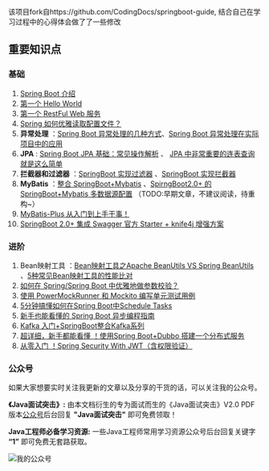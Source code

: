 该项目fork自https://github.com/CodingDocs/springboot-guide, 结合自己在学习过程中的心得体会做了了一些修改

## 重要知识点

### 基础

1. [Spring Boot 介绍](./docs/start/springboot-introduction.md)
2. [第一个 Hello World](./docs/start/springboot-hello-world.md)
3. [第一个 RestFul Web 服务](./docs/basis/sringboot-restful-web-service.md)
4. [Spring 如何优雅读取配置文件？](./docs/basis/read-config-properties.md) 
5. **异常处理** ：[Spring Boot 异常处理的几种方式](./docs/advanced/springboot-handle-exception.md)、[Spring Boot 异常处理在实际项目中的应用](./docs/advanced/springboot-handle-exception-plus.md)
6. **JPA** : [ Spring Boot JPA 基础：常见操作解析](./docs/basis/springboot-jpa.md) 、 [JPA 中非常重要的连表查询就是这么简单](./docs/basis/springboot-jpa-lianbiao.md)
7. **拦截器和过滤器** ：[SpringBoot 实现过滤器](./docs/basis/springboot-filter.md) 、[SpringBoot 实现拦截器](./docs/basis/springboot-interceptor.md)
8. **MyBatis**  ：[整合 SpringBoot+Mybatis](./docs/basis/springboot-mybatis.md) 、[SpirngBoot2.0+ 的 SpringBoot+Mybatis 多数据源配置](./docs/basis/springboot-mybatis-mutipledatasource.md) （TODO:早期文章，不建议阅读，待重构~）
9. [MyBatis-Plus  从入门到上手干事！](./docs/MyBatisPlus.md)
10. [SpringBoot 2.0+ 集成 Swagger 官方 Starter + knife4j 增强方案](./docs/basis/swagger.md)

### 进阶

1. Bean映射工具 ：[Bean映射工具之Apache BeanUtils VS Spring BeanUtils](./docs/advanced/Apache-BeanUtils-VS-SpringBean-Utils.md) 、[5种常见Bean映射工具的性能比对](./docs/advanced/Performance-of-Java-Mapping-Frameworks.md)
3. [如何在 Spring/Spring Boot 中优雅地做参数校验？](./docs/spring-bean-validation.md)
3. [使用 PowerMockRunner 和 Mockito 编写单元测试用例](./docs/PowerMockRunnerAndMockito.md)
4. [5分钟搞懂如何在Spring Boot中Schedule Tasks](./docs/advanced/SpringBoot-ScheduleTasks.md) 
5. [新手也能看懂的 Spring Boot 异步编程指南](./docs/advanced/springboot-async.md)
6. [Kafka 入门+SpringBoot整合Kafka系列](https://github.com/Snailclimb/springboot-kafka)
7. [超详细，新手都能看懂 ！使用Spring Boot+Dubbo 搭建一个分布式服务](./docs/advanced/springboot-dubbo.md)
8. [从零入门 ！Spring Security With JWT（含权限验证）](https://github.com/Snailclimb/spring-security-jwt-guide)

### 公众号

如果大家想要实时关注我更新的文章以及分享的干货的话，可以关注我的公众号。

**《Java面试突击》:** 由本文档衍生的专为面试而生的《Java面试突击》V2.0 PDF 版本[公众号](#公众号)后台回复 **"Java面试突击"** 即可免费领取！

**Java工程师必备学习资源:** 一些Java工程师常用学习资源公众号后台回复关键字 **“1”** 即可免费无套路获取。   

![我的公众号](https://my-blog-to-use.oss-cn-beijing.aliyuncs.com/2019-6/167598cd2e17b8ec.png)
